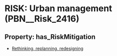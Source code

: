 # RISK: __Urban management__ (PBN__Risk_2416)

## Property: has_RiskMitigation

* [Rethinking, replanning, redesigning](PBN__Mitigation_34)

